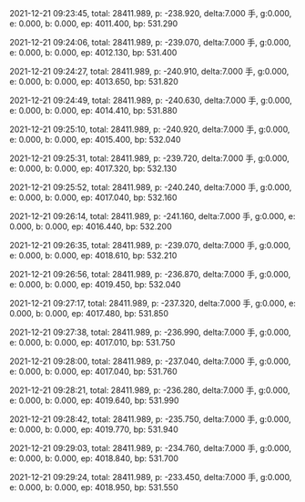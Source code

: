 2021-12-21 09:23:45, total: 28411.989, p: -238.920, delta:7.000 手, g:0.000, e: 0.000, b: 0.000, ep: 4011.400, bp: 531.290

2021-12-21 09:24:06, total: 28411.989, p: -239.070, delta:7.000 手, g:0.000, e: 0.000, b: 0.000, ep: 4012.130, bp: 531.400

2021-12-21 09:24:27, total: 28411.989, p: -240.910, delta:7.000 手, g:0.000, e: 0.000, b: 0.000, ep: 4013.650, bp: 531.820

2021-12-21 09:24:49, total: 28411.989, p: -240.630, delta:7.000 手, g:0.000, e: 0.000, b: 0.000, ep: 4014.410, bp: 531.880

2021-12-21 09:25:10, total: 28411.989, p: -240.920, delta:7.000 手, g:0.000, e: 0.000, b: 0.000, ep: 4015.400, bp: 532.040

2021-12-21 09:25:31, total: 28411.989, p: -239.720, delta:7.000 手, g:0.000, e: 0.000, b: 0.000, ep: 4017.320, bp: 532.130

2021-12-21 09:25:52, total: 28411.989, p: -240.240, delta:7.000 手, g:0.000, e: 0.000, b: 0.000, ep: 4017.040, bp: 532.160

2021-12-21 09:26:14, total: 28411.989, p: -241.160, delta:7.000 手, g:0.000, e: 0.000, b: 0.000, ep: 4016.440, bp: 532.200

2021-12-21 09:26:35, total: 28411.989, p: -239.070, delta:7.000 手, g:0.000, e: 0.000, b: 0.000, ep: 4018.610, bp: 532.210

2021-12-21 09:26:56, total: 28411.989, p: -236.870, delta:7.000 手, g:0.000, e: 0.000, b: 0.000, ep: 4019.450, bp: 532.040

2021-12-21 09:27:17, total: 28411.989, p: -237.320, delta:7.000 手, g:0.000, e: 0.000, b: 0.000, ep: 4017.480, bp: 531.850

2021-12-21 09:27:38, total: 28411.989, p: -236.990, delta:7.000 手, g:0.000, e: 0.000, b: 0.000, ep: 4017.010, bp: 531.750

2021-12-21 09:28:00, total: 28411.989, p: -237.040, delta:7.000 手, g:0.000, e: 0.000, b: 0.000, ep: 4017.040, bp: 531.760

2021-12-21 09:28:21, total: 28411.989, p: -236.280, delta:7.000 手, g:0.000, e: 0.000, b: 0.000, ep: 4019.640, bp: 531.990

2021-12-21 09:28:42, total: 28411.989, p: -235.750, delta:7.000 手, g:0.000, e: 0.000, b: 0.000, ep: 4019.770, bp: 531.940

2021-12-21 09:29:03, total: 28411.989, p: -234.760, delta:7.000 手, g:0.000, e: 0.000, b: 0.000, ep: 4018.840, bp: 531.700

2021-12-21 09:29:24, total: 28411.989, p: -233.450, delta:7.000 手, g:0.000, e: 0.000, b: 0.000, ep: 4018.950, bp: 531.550